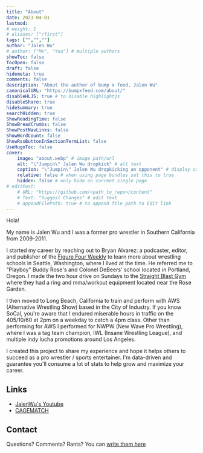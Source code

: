 ```yaml
---
title: "About"
date: 2023-04-01
lastmod:
# weight: 1
# aliases: ["/first"]
tags: ["","",""]
author: "Jalen Wu"
# author: ["Me", "You"] # multiple authors
showToc: false
TocOpen: false
draft: false
hidemeta: true
comments: false
description: "About the author of bump x feed, Jalen Wu"
canonicalURL: "https://bumpxfeed.com/about/"
disableHLJS: true # to disable highlightjs
disableShare: true
hideSummary: true
searchHidden: true
ShowReadingTime: false
ShowBreadCrumbs: false
ShowPostNavLinks: false
ShowWordCount: false
ShowRssButtonInSectionTermList: false
UseHugoToc: false
cover:
    image: "about.webp" # image path/url
    alt: "\"Jumpin\" Jalen Wu dropkick" # alt text
    caption: "\"Jumpin\" Jalen Wu dropkicking an opponent" # display caption under cover
    relative: false # when using page bundles set this to true
    hidden: false # only hide on current single page
# editPost:
    # URL: "https://github.com/<path_to_repo>/content"
    # Text: "Suggest Changes" # edit text
    # appendFilePath: true # to append file path to Edit link
---
```


Hola!

My name is Jalen Wu and I was a former pro wrestler in Southern California from 2009-2011. 

I started my career by reaching out to Bryan Alvarez: a podcaster, editor, and publisher of the [Figure Four Weekly](https://www.f4wonline.com) to learn more about wrestling schools in Seattle, Washington, where I lived at the time. He referred me to "Playboy" Buddy Rose's and Colonel DeBeers' school located in Portland, Oregon. I made the two hour drive on Sundays to the [Straight Blast Gym](https://www.straightblastgym.com) where they had a ring and mma/workout equipment located near the Rose Garden.


I then moved to Long Beach, California to train and perform with AWS (Alternative Wrestling Show) based in the City of Industry. If you know SoCal, you're aware that I endured miserable hours in traffic on the 405/10/60 at 2pm on a weekday to catch a 4pm class. Other than performing for AWS I performed for NWPW (New Wave Pro Wrestling), where I was a tag team champion, IWL (Insane Wrestling League), and multiple indy lucha promotions around Los Angeles.

I created this project to share my experience and hope it helps others to succeed as a pro wrestler / sports entertainer. I'm data-driven and guarantee you'll consume a lot of stats to help grow and maximize your career.

## Links
- [JalenWu's Youtube](https://www.youtube.com/channel/UCrIgygbZ7lxsMbYn29WtSwA)
- [CAGEMATCH](https://www.cagematch.net/en/?id=2&nr=10961)

## Contact
Questions? Comments? Rants? You can [write them here](https://forms.gle/XDcfxC74ocytjtbA6)
